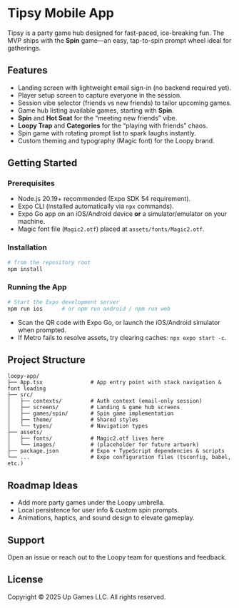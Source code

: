 # Tipsy Mobile App

Tipsy is a party game hub designed for fast-paced, ice-breaking fun. The MVP ships with the **Spin** game—an easy, tap-to-spin prompt wheel ideal for gatherings.

## Features
- Landing screen with lightweight email sign-in (no backend required yet).
- Player setup screen to capture everyone in the session.
- Session vibe selector (friends vs new friends) to tailor upcoming games.
- Game hub listing available games, starting with **Spin**.
- **Spin** and **Hot Seat** for the “meeting new friends” vibe.
- **Loopy Trap** and **Categories** for the “playing with friends” chaos.
- Spin game with rotating prompt list to spark laughs instantly.
- Custom theming and typography (Magic font) for the Loopy brand.

## Getting Started

### Prerequisites
- Node.js 20.19+ recommended (Expo SDK 54 requirement).
- Expo CLI (installed automatically via `npx` commands).
- Expo Go app on an iOS/Android device **or** a simulator/emulator on your machine.
- Magic font file (`Magic2.otf`) placed at `assets/fonts/Magic2.otf`.

### Installation
```bash
# from the repository root
npm install
```

### Running the App
```bash
# Start the Expo development server
npm run ios      # or npm run android / npm run web
```
- Scan the QR code with Expo Go, or launch the iOS/Android simulator when prompted.
- If Metro fails to resolve assets, try clearing caches: `npx expo start -c`.

## Project Structure
```
loopy-app/
├── App.tsx               # App entry point with stack navigation & font loading
├── src/
│   ├── contexts/         # Auth context (email-only session)
│   ├── screens/          # Landing & game hub screens
│   ├── games/spin/       # Spin game implementation
│   ├── theme/            # Shared styles
│   └── types/            # Navigation types
├── assets/
│   ├── fonts/            # Magic2.otf lives here
│   └── images/           # (placeholder for future artwork)
├── package.json          # Expo + TypeScript dependencies & scripts
└── ...                   # Expo configuration files (tsconfig, babel, etc.)
```

## Roadmap Ideas
- Add more party games under the Loopy umbrella.
- Local persistence for user info & custom spin prompts.
- Animations, haptics, and sound design to elevate gameplay.

## Support
Open an issue or reach out to the Loopy team for questions and feedback.

## License
Copyright © 2025 Up Games LLC. All rights reserved.

